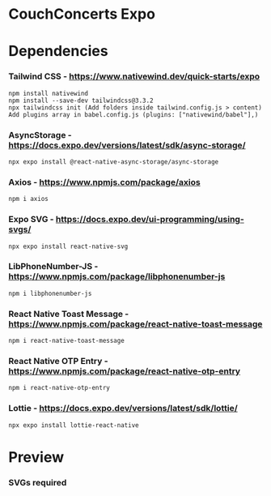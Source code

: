 # CouchConcerts Expo

# Dependencies

### Tailwind CSS - https://www.nativewind.dev/quick-starts/expo
    npm install nativewind
    npm install --save-dev tailwindcss@3.3.2
    npx tailwindcss init (Add folders inside tailwind.config.js > content)
    Add plugins array in babel.config.js (plugins: ["nativewind/babel"],)

### AsyncStorage - https://docs.expo.dev/versions/latest/sdk/async-storage/
    npx expo install @react-native-async-storage/async-storage

### Axios - https://www.npmjs.com/package/axios
    npm i axios

### Expo SVG - https://docs.expo.dev/ui-programming/using-svgs/
    npx expo install react-native-svg

### LibPhoneNumber-JS - https://www.npmjs.com/package/libphonenumber-js
    npm i libphonenumber-js

### React Native Toast Message - https://www.npmjs.com/package/react-native-toast-message
    npm i react-native-toast-message

### React Native OTP Entry - https://www.npmjs.com/package/react-native-otp-entry

    npm i react-native-otp-entry

### Lottie - https://docs.expo.dev/versions/latest/sdk/lottie/

    npx expo install lottie-react-native

# Preview

### SVGs required
